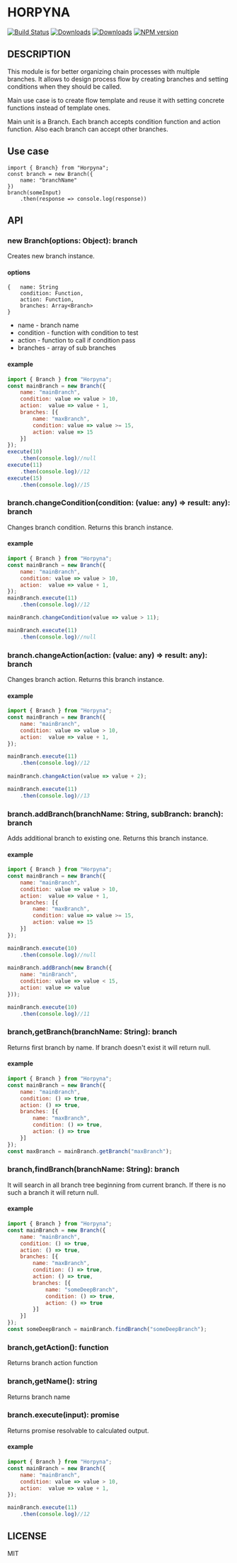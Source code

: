 # HORPYNA
[![Build Status](https://travis-ci.org/uhlryk/horpyna.svg)](https://travis-ci.org/uhlryk/horpyna)
[![Downloads](https://img.shields.io/npm/dt/horpyna.svg)](https://www.npmjs.com/package/horpyna)
[![Downloads](https://img.shields.io/npm/dm/horpyna.svg)](https://www.npmjs.com/package/horpyna)
[![NPM version](https://img.shields.io/npm/v/horpyna.svg)](https://www.npmjs.com/package/horpyna)

## DESCRIPTION

This module is for better organizing chain processes with multiple branches.
It allows to design process flow by creating branches and setting conditions when 
they should be called. 

Main use case is to create flow template and reuse it with setting concrete functions instead of template ones.

Main unit is a Branch. Each branch accepts condition function and action function. 
Also each branch can accept other branches. 

## Use case

```
import { Branch} from "Horpyna";
const branch = new Branch({
    name: "branchName"
})
branch(someInput)
    .then(response => console.log(response))
```

## API


### new Branch(options: Object): branch

Creates new branch instance.

#### options

```
{   name: String
    condition: Function,
    action: Function,
    branches: Array<Branch>
}
```

 * name - branch name
 * condition - function with condition to test
 * action - function to call if condition pass
 * branches - array of sub branches
 
#### example

```javascript
import { Branch } from "Horpyna";
const mainBranch = new Branch({ 
    name: "mainBranch",
    condition: value => value > 10, 
    action:  value => value + 1,
    branches: [{
        name: "maxBranch",
        condition: value => value >= 15,
        action: value => 15
    }]
});
execute(10)
    .then(console.log)//null
execute(11)
    .then(console.log)//12
execute(15)
    .then(console.log)//15
```

### branch.changeCondition(condition: (value: any) => result: any): branch

Changes branch condition. Returns this branch instance.

#### example
```javascript
import { Branch } from "Horpyna";
const mainBranch = new Branch({ 
    name: "mainBranch",
    condition: value => value > 10, 
    action:  value => value + 1,
});
mainBranch.execute(11)
    .then(console.log)//12

mainBranch.changeCondition(value => value > 11);

mainBranch.execute(11)
    .then(console.log)//null
```

### branch.changeAction(action: (value: any) => result: any): branch

Changes branch action. Returns this branch instance.

#### example
```javascript
import { Branch } from "Horpyna";
const mainBranch = new Branch({ 
    name: "mainBranch",
    condition: value => value > 10, 
    action:  value => value + 1,
});

mainBranch.execute(11)
    .then(console.log)//12
    
mainBranch.changeAction(value => value + 2);

mainBranch.execute(11)
    .then(console.log)//13
```

### branch.addBranch(branchName: String, subBranch: branch): branch

Adds additional branch to existing one. Returns this branch instance. 

#### example
```javascript
import { Branch } from "Horpyna";
const mainBranch = new Branch({ 
    name: "mainBranch",
    condition: value => value > 10, 
    action:  value => value + 1,
    branches: [{
        name: "maxBranch",
        condition: value => value >= 15,
        action: value => 15
    }]
});

mainBranch.execute(10)
    .then(console.log)//null
    
mainBranch.addBranch(new Branch({
    name: "minBranch",
    condition: value => value < 15,
    action: value => value
}));

mainBranch.execute(10)
    .then(console.log)//11
```

### branch,getBranch(branchName: String): branch

Returns first branch by name. If branch doesn't exist it will return null.

#### example
```javascript
import { Branch } from "Horpyna";
const mainBranch = new Branch({ 
    name: "mainBranch",
    condition: () => true,
    action: () => true,
    branches: [{
        name: "maxBranch",
        condition: () => true,
        action: () => true
    }]
});
const maxBranch = mainBranch.getBranch("maxBranch");
```

### branch,findBranch(branchName: String): branch

It will search in all branch tree beginning from current branch. If there is no such a branch it will return null.

#### example
```javascript
import { Branch } from "Horpyna";
const mainBranch = new Branch({ 
    name: "mainBranch",
    condition: () => true,
    action: () => true,
    branches: [{
        name: "maxBranch",
        condition: () => true,
        action: () => true,
        branches: [{
            name: "someDeepBranch",
            condition: () => true,
            action: () => true
        }]
    }]
});
const someDeepBranch = mainBranch.findBranch("someDeepBranch");
```
### branch,getAction(): function

Returns branch action function

### branch,getName(): string

Returns branch name

### branch.execute(input): promise

Returns promise resolvable to calculated output.

#### example
```javascript
import { Branch } from "Horpyna";
const mainBranch = new Branch({ 
    name: "mainBranch",
    condition: value => value > 10, 
    action:  value => value + 1,
});

mainBranch.execute(11)
    .then(console.log)//12
```

## LICENSE

MIT



